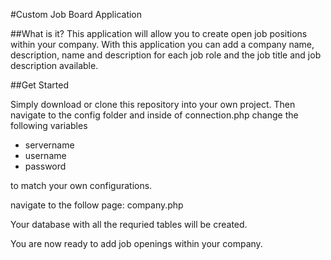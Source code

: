 #Custom Job Board Application

##What is it?
This application will allow you to create open job positions within your company. With this application you can add a company name, description, name and description for each job role and the job title and job description available.

##Get Started

Simply download or clone this repository into your own project. Then navigate to the config folder and inside of connection.php change the following variables

- servername
- username
- password

to match your own configurations. 

navigate to the follow page: company.php

Your database with all the requried tables will be created.

You are now ready to add job openings within your company. 
